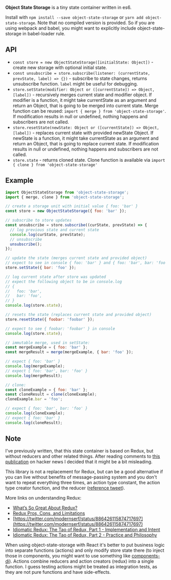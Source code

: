 **Object State Storage** is a tiny state container written in es6.

Install with `npm install --save object-state-storage` or `yarn add object-state-storage`. Note that no compiled version is provided. So if you are using webpack and babel, you might want to explicitly include object-state-storage in babel-loader rule.

## API
- `const store = new ObjectStateStorage([initialState: Object])` - create new storage with optional initial state.
- `const unsubscribe = store.subscribe(listener: (currentState, prevState, label) => {})` - subscribe to state changes, returns unsubscribe function. `label` might be useful for debugging.
- `store.setState(modifier: Object or ([currentState]) => Object, [label])` - recursively merges current state and modifier object. If modifier is a function, it might take currentState as an argument and return an Object, that is going to be merged into current state. Merge function can be reused: `import { merge } from 'object-state-storage'`. If modification results in null or undefined, nothing happens and subscribers are not called.
- `store.resetState(newState: Object or ([currentState]) => Object, [label])` - replaces current state with provided newState Object. If newState is a function, it might take currentState as an argument and return an Object, that is going to replace current state. If modification results in null or undefined, nothing happens and subscribers are not called.
- `store.state` - returns cloned state. Clone function is available via `import { clone } from 'object-state-storage'`

## Example

```javascript
import ObjectStateStorage from 'object-state-storage';
import { merge, clone } from 'object-state-storage';

// create a storage unit with initial value { foo: 'bar' }
const store = new ObjectStateStorage({ foo: 'bar' });

// subscribe to store updates
const unsubscribe = store.subscribe((curState, prevState) => {
  // log previous state and current state
  console.log(curState, prevState);
  // unsubscribe
  unsubscribe();
});

// update the state (merges current state and provided object)
// expect to see in console { foo: 'bar' } and { foo: 'bar', bar: 'foo' }
store.setState({ bar: 'foo' });

// log current state after store was updated
// expect the following object to be in console.log
// {
//   foo: 'bar',
//   bar: 'foo',
// }
console.log(store.state);

// resets the state (replaces current state and provided object)
store.resetState({ foobar: 'foobar' });

// expect to see { foobar: 'foobar' } in console
console.log(store.state);

// immutable merge, used in setState:
const mergeExample = { foo: 'bar' };
const mergeResult = merge(mergeExample, { bar: 'foo' });

// expect { foo: 'bar' }
console.log(mergeExample);
// expect { foo: 'bar', bar: 'foo' }
console.log(mergeResult);

// clone:
const cloneExample = { foo: 'bar' };
const cloneResult = clone(cloneExample);
cloneExample.bar = 'foo';

// expect { foo: 'bar', bar: 'foo' }
console.log(cloneExample);
// expect { foo: 'bar' }
console.log(cloneResult);

```

## Note

I've previously written, that this state container is based on Redux, but without reducers and other related things. After reading comments to [this publication](https://news.ycombinator.com/item?id=15519059) on hacker news I decided that it might be a bit misleading.

This library is not a replacement for Redux, but can be a good alternative if you can live without benefits of message-passing system and you don't want to repeat everything three times, an action type constant, the action type creator function, and the reducer ([reference tweet](https://twitter.com/modernserf/status/884882364379385858)).

More links on understanding Redux:
- [What’s So Great About Redux?](https://medium.freecodecamp.org/whats-so-great-about-redux-ac16f1cc0f8b)
- [Redux Pros, Cons, and Limitations](https://storify.com/acemarke/redux-pros-cons-and-limitations)
- [https://twitter.com/modernserf/status/886426115874717697](https://twitter.com/modernserf/status/886426115874717697)
- [Idiomatic Redux: The Tao of Redux, Part 1 - Implementation and Intent](http://blog.isquaredsoftware.com/2017/05/idiomatic-redux-tao-of-redux-part-1/)
- [Idiomatic Redux: The Tao of Redux, Part 2 - Practice and Philosophy](http://blog.isquaredsoftware.com/2017/05/idiomatic-redux-tao-of-redux-part-2/)

When using object-state-storage with React it's better to put business logic into separate functions (actions) and only modify store state there (to inject those in components, you might want to use something like [components-di](https://github.com/vadirn/components-di)). Actions combine reducers and action creators (redux) into a single function. I guess testing actions might be treated as integration tests, as they are not pure functions and have side-effects.
